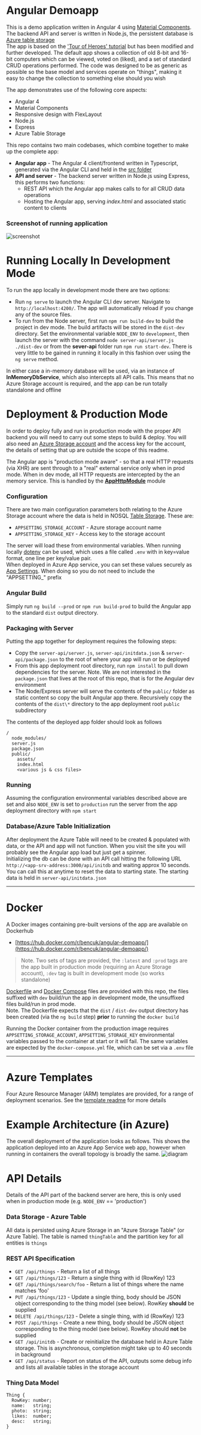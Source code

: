 # Angular Demoapp
This is a demo application written in Angular 4 using [Material Components](https://material.angular.io/). The backend API and server is written in Node.js, the persistent database is [Azure table storage](https://azure.microsoft.com/en-gb/services/storage/tables/)  
The app is based on the ['Tour of Heroes' tutorial](https://angular.io/tutorial) but has been modified and further developed. The default app shows a collection of old 8-bit and 16-bit computers which can be viewed, voted on (liked), and a set of standard CRUD operations performed. The code was designed to be as generic as possible so the base model and services operate on "things", making it easy to change the collection to something else should you wish

The app demonstrates use of the following core aspects:
- Angular 4
- Material Components
- Responsive design with FlexLayout
- Node.js
- Express
- Azure Table Storage

This repo contains two main codebases, which combine together to make up the complete app:
- **Angular app** - The Angular 4 client/frontend written in Typescript, generated via the Angular CLI and held in the [src folder](src)
- **API and server** - The backend server written in Node.js using Express, this performs two functions:
  - REST API which the Angular app makes calls to for all CRUD data operations
  - Hosting the Angular app, serving *index.html* and associated static content to clients

### Screenshot of running application
![screenshot](https://user-images.githubusercontent.com/14982936/29248453-69f0f34c-8010-11e7-85bc-00357a80cd80.png)

# Running Locally In Development Mode
To run the app locally in development mode there are two options: 
- Run `ng serve` to launch the Angular CLI dev server. Navigate to `http://localhost:4200/`. The app will automatically reload if you change any of the source files.
- To run from the Node server, first run `npm run build-dev` to build the project in dev mode. The build artifacts will be stored in the `dist-dev` directory. Set the environmental variable `NODE_ENV` to `development`, then launch the server with the command `node server-api/server.js ./dist-dev` or from the **sever-api** folder run `npm run start-dev`. There is very little to be gained in running it locally in this fashion over using the `ng serve` method.

In either case a in-memory database will be used, via an instance of **InMemoryDbService**, which also intercepts all API calls. This means that no Azure Storage account is required, and the app can be run totally standalone and offline
 
# Deployment & Production Mode
In order to deploy fully and run in production mode with the proper API backend you will need to carry out some steps to build & deploy. You will also need an [Azure Storage account](https://azure.microsoft.com/en-gb/services/storage/) and the access key for the account, the details of setting that up are outside the scope of this readme.  

The Angular app is "production mode aware" - so that a real HTTP requests (via XHR) are sent through to a "real" external service only when in prod mode. When in dev mode, all HTTP requests are intercepted by the an memory service. This is handled by the [**AppHttpModule**](/src/app/app-http.module.ts) module

### Configuration
There are two main configuration parameters both relating to the Azure Storage account where the data is held in NOSQL [Table Storage](https://azure.microsoft.com/en-gb/services/storage/tables/). These are:
- `APPSETTING_STORAGE_ACCOUNT` - Azure storage account name
- `APPSETTING_STORAGE_KEY` - Access key to the storage account

The server will load these from environmental variables. When running locally [dotenv](https://www.npmjs.com/package/dotenv) can be used, which uses a file called `.env` with in key=value format, one line per key/value pair.  
When deployed in Azure App service, you can set these values securely as [App Settings](https://docs.microsoft.com/en-us/azure/app-service-web/web-sites-configure). When doing so you do not need to include the "APPSETTING_" prefix

### Angular Build
Simply run `ng build --prod` or `npm run build-prod` to build the Angular app to the standard `dist` output directory.

### Packaging with Server 
Putting the app together for deployment requires the following steps:
- Copy the `server-api/server.js`, `server-api/initdata.json` & `server-api/package.json` to the root of where your app will run or be deployed
- From this app deployment root directory, run `npm install` to pull down dependencies for the server. Note. We are not interested in the `package.json` that lives at the root of this repo, that is for the Angular dev environment
- The Node/Express server will serve the contents of the `public/` folder as static content so copy the built Angular app there. Recursively copy the contents of the `dist\*` directory to the app deployment root `public` subdirectory

The contents of the deployed app folder should look as follows
```
/
  node_modules/
  server.js
  package.json
  public/
    assets/
    index.html
    <various js & css files>
```

### Running 
Assuming the configuration environmental variables described above are set and also `NODE_ENV` is set to `production` run the server from the app deployment directory with `npm start`

### Database/Azure Table Initialization
After deployment the Azure Table will need to be created & populated with data, or the API and app will not function. When you visit the site you will probably see the Angular app load but just get a spinner.  
Initializing the db can be done with an API call hitting the following URL `http://<app-srv-address:3000/api/initdb` and waiting approx 10 seconds. You can call this at anytime to reset the data to starting state. The starting data is held in `server-api/initdata.json`

---

# Docker
A Docker images containing pre-built versions of the app are available on Dockerhub
- [https://hub.docker.com/r/bencuk/angular-demoapp/](https://hub.docker.com/r/bencuk/angular-demoapp/)

> Note. Two sets of tags are provided, the `:latest` and `:prod` tags are the app built in production mode (requiring an Azure Storage account), `:dev` tag is built in development mode (so works standalone)

[Dockerfile](Dockerfile) and [Docker Compose](docker-compose.yml) files are provided with this repo, the files suffixed with `dev` build/run the app in development mode, the unsuffixed files build/run in prod mode.  
Note. The Dockerfile expects that the `dist` / `dist-dev` output directory has been created (via the `ng build` step) **prior** to running the `docker build`

Running the Docker container from the production image requires `APPSETTING_STORAGE_ACCOUNT`, `APPSETTING_STORAGE_KEY` environmental variables passed to the container at start or it will fail. The same variables are expected by the `docker-compose.yml` file, which can be set via a `.env` file 

---

# Azure Templates
Four Azure Resource Manager (ARM) templates are provided, for a range of deployment scenarios. See the [template readme](azure-deploy/README.md) for more details


# Example Architecture (in Azure) 
The overall deployment of the application looks as follows. This shows the application deployed into an Azure App Service web app, however when running in containers the overall topology is broadly the same.
![diagram](https://user-images.githubusercontent.com/14982936/29485641-180a91ca-84cd-11e7-8140-de181db0ea80.png)


# API Details
Details of the API part of the backend server are here, this is only used when in production mode (e.g. `NODE_ENV` == 'production')

### Data Storage - Azure Table
All data is persisted using Azure Storage in an "Azure Storage Table" (or Azure Table). The table is named `thingTable` and the partition key for all entities is `things`

### REST API Specification
- `GET /api/things` - Return a list of all things
- `GET /api/things/123` - Return a single thing with id (RowKey) 123
- `GET /api/things/search/foo` - Return a list of things where the name matches 'foo'
- `PUT /api/things/123` - Update a single thing, body should be JSON object corresponding to the thing model (see below). RowKey **should** be supplied
- `DELETE /api/things/123` - Delete a single thing, with id (RowKey) 123
- `POST /api/things` - Create a new thing, body should be JSON object corresponding to the thing model (see below). RowKey should **not** be supplied
- `GET /api/initdb` - Create or reinitialize the database held in Azure Table storage. This is asynchronous, completion might take up to 40 seconds in background
- `GET /api/status` - Report on status of the API, outputs some debug info and lists all available tables in the storage account

### Thing Data Model
```
Thing {
  RowKey: number;
  name:   string;
  photo:  string;
  likes:  number;
  desc:   string;
}
```